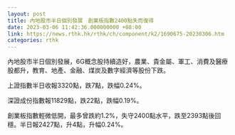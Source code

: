 ```yaml
---
layout: post
title: 內地股市半日個別發展　創業板指數2400點失而復得
date: 2023-03-06 11:42:36.000000000 +08:00
link: https://news.rthk.hk/rthk/ch/component/k2/1690675-20230306.htm
categories: rthk
---
```


內地股市半日個別發展，6G概念股持續造好，農業、貴金屬、軍工、消費及醫療股都升，教育、地產、金融、煤炭及數字經濟等股份下跌。

上證指數半日收報3320點，跌7點，跌幅0.24%。

深證成份指數報11829點，跌22點，跌幅0.19%。

創業板指數輕微低開，最多曾跌約1.2%，失守2400點水平，跌至2393點後回穩。半日報2427點，升4點，升幅0.24%。
